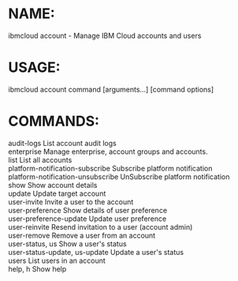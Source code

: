 # NAME:
  ibmcloud account - Manage IBM Cloud accounts and users

# USAGE:
  ibmcloud account command [arguments...] [command options]

# COMMANDS:
  audit-logs                          List account audit logs<br>
  enterprise                          Manage enterprise, account groups and accounts.<br>
  list                                List all accounts<br>
  platform-notification-subscribe     Subscribe platform notification<br>
  platform-notification-unsubscribe   UnSubscribe platform notification<br>
  show                                Show account details<br>
  update                              Update target account<br>
  user-invite                         Invite a user to the account<br>
  user-preference                     Show details of user preference<br>
  user-preference-update              Update user preference<br>
  user-reinvite                       Resend invitation to a user (account admin)<br>
  user-remove                         Remove a user from an account<br>
  user-status, us                     Show a user's status<br>
  user-status-update, us-update       Update a user's status<br>
  users                               List users in an account<br>
  help, h                             Show help<br>
